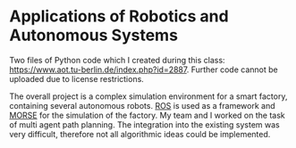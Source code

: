 # Applications of Robotics and Autonomous Systems
Two files of Python code which I created during this class: https://www.aot.tu-berlin.de/index.php?id=2887.
Further code cannot be uploaded due to license restrictions.

The overall project is a complex simulation environment for a smart factory, containing several autonomous robots. [ROS](http://wiki.ros.org/) is used as a framework and [MORSE](https://www.openrobots.org/morse/doc/latest/morse.html) for the simulation of the factory.
My team and I worked on the task of multi agent path planning. The integration into the existing system was very difficult, therefore not all algorithmic ideas could be implemented.
